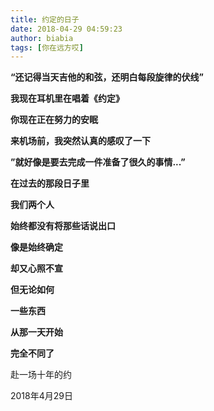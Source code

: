 ```yaml
---
title: 约定的日子
date: 2018-04-29 04:59:23
author: biabia
tags: [你在远方哎]
---
```


<p style="text-align:center">

**“还记得当天吉他的和弦，还明白每段旋律的伏线”**

**我现在耳机里在唱着《约定》**

**你现在正在努力的安眠**

**来机场前，我突然认真的感叹了一下**

**”就好像是要去完成一件准备了很久的事情...”**

**在过去的那段日子里**

**我们两个人** 

**始终都没有将那些话说出口**

**像是始终确定**  

**却又心照不宣**

**但无论如何**   

**一些东西**

**从那一天开始**

**完全不同了**

 

 

赴一场十年的约

2018年4月29日

</p>

 

  

​																  
